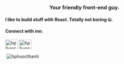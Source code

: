 <h3 align="center">Your friendly front-end guy.</h3>

<h4 align="left">I like to build stuff with React. Totally not boring 🤐.</h4> 

<h4 align="left">Connect with me:</h4>
<p align="left">
<a href="https://linkedin.com/in/hphuocthanh" target="blank"><img align="center" src="https://raw.githubusercontent.com/rahuldkjain/github-profile-readme-generator/master/src/images/icons/Social/linked-in-alt.svg" alt="hphuocthanh" height="30" width="40" /></a>
<a href="https://fb.com/hphuocthanh" target="blank"><img align="center" src="https://raw.githubusercontent.com/rahuldkjain/github-profile-readme-generator/master/src/images/icons/Social/facebook.svg" alt="hphuocthanh" height="30" width="40" /></a>
</p>

<p>&nbsp;<img align="center" src="https://github-readme-stats.vercel.app/api?username=hphuocthanh&show_icons=true&locale=en" alt="hphuocthanh" /></p>
